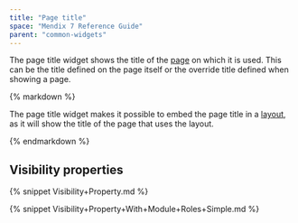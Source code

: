 ```yaml
---
title: "Page title"
space: "Mendix 7 Reference Guide"
parent: "common-widgets"
---
```



The page title widget shows the title of the [page](page) on which it is used. This can be the title defined on the page itself or the override title defined when showing a page.

<div class="alert alert-success">{% markdown %}

The page title widget makes it possible to embed the page title in a [layout](layout), as it will show the title of the page that uses the layout.

{% endmarkdown %}</div>

## Visibility properties

{% snippet Visibility+Property.md %}

{% snippet Visibility+Property+With+Module+Roles+Simple.md %}
